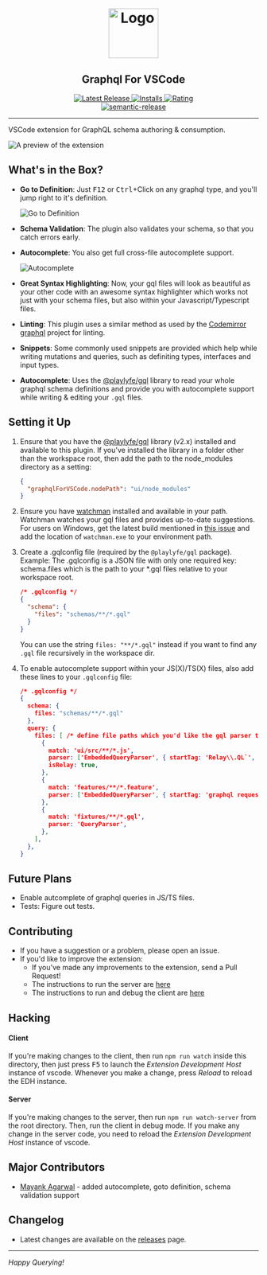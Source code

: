 <h1 align="center"><img src="https://cdn.rawgit.com/kumarharsh/graphql-for-vscode/master/images/logo.svg" alt="Logo" height="100" /></h1>
<h2 align="center">Graphql For VSCode</h2>
<div align="center">
  <a href="https://marketplace.visualstudio.com/items?itemName=kumar-harsh.graphql-for-vscode">
    <img src="http://vsmarketplacebadge.apphb.com/version-short/kumar-harsh.graphql-for-vscode.svg" alt="Latest Release">
  </a>
  <a href="https://marketplace.visualstudio.com/items?itemName=kumar-harsh.graphql-for-vscode">
    <img src="http://vsmarketplacebadge.apphb.com/installs-short/kumar-harsh.graphql-for-vscode.svg" alt="Installs">
  </a>
  <a href="https://marketplace.visualstudio.com/items?itemName=kumar-harsh.graphql-for-vscode">
    <img src="http://vsmarketplacebadge.apphb.com/rating-short/kumar-harsh.graphql-for-vscode.svg" alt="Rating">
  </a>

  <br>

  <a href="https://github.com/semantic-release/semantic-release">
    <img src="https://img.shields.io/badge/%20%20%F0%9F%9A%80-semantic--release-e10079.svg" alt="semantic-release">
  </a>
</div>

<hr>

VSCode extension for GraphQL schema authoring & consumption.

![A preview of the extension](https://cdn.rawgit.com/kumarharsh/graphql-for-vscode/master/images/preview.png)


## What's in the Box?
* **Go to Definition**: Just <kbd>F12</kbd> or <kbd>Ctrl</kbd>+Click on any graphql type, and you'll jump right to it's definition.

    ![Go to Definition](https://cdn.rawgit.com/kumarharsh/graphql-for-vscode/master/images/goto-definition.gif)
* **Schema Validation**: The plugin also validates your schema, so that you catch errors early.
* **Autocomplete**: You also get full cross-file autocomplete support.

    ![Autocomplete](https://cdn.rawgit.com/kumarharsh/graphql-for-vscode/master/images/autocomplete.gif)
* **Great Syntax Highlighting**: Now, your gql files will look as beautiful as your other code with an awesome syntax highlighter which works not just with your schema files, but also within your Javascript/Typescript files.
* **Linting**: This plugin uses a similar method as used by the [Codemirror graphql](https://github.com/graphql/codemirror-graphql) project for linting.
* **Snippets**: Some commonly used snippets are provided which help while writing mutations and queries, such as definiting types, interfaces and input types.
* **Autocomplete**: Uses the [@playlyfe/gql](npmjs.org/package/@playlyfe/gql) library to read your whole graphql schema definitions and provide you with autocomplete support while writing & editing your `.gql` files.

## Setting it Up
1. Ensure that you have the [@playlyfe/gql](npmjs.org/package/@playlyfe/gql) library (v2.x) installed and available to this plugin. If you've installed the library in a folder other than the workspace root, then add the path to the node_modules directory as a setting:
    ```json
    {
      "graphqlForVSCode.nodePath": "ui/node_modules"
    }
    ```

2. Ensure you have [watchman](https://facebook.github.io/watchman/docs/install.html) installed and available in your path. Watchman watches your gql files and provides up-to-date suggestions. For users on Windows, get the latest build mentioned in [this issue](https://github.com/facebook/watchman/issues/19) and add the location of `watchman.exe` to your environment path.

3. Create a .gqlconfig file (required by the `@playlyfe/gql` package). Example:
The .gqlconfig is a JSON file with only one required key: schema.files which is the path to your *.gql files relative to your workspace root.
    ```json
    /* .gqlconfig */
    {
      "schema": {
        "files": "schemas/**/*.gql"
      }
    }
    ```
    You can use the string `files: "**/*.gql"` instead if you want to find any `.gql` file recursively in the workspace dir.

4. To enable autocomplete support within your JS(X)/TS(X) files, also add these lines to your `.gqlconfig` file:
    ```json
    /* .gqlconfig */
    {
      schema: {
        files: "schemas/**/*.gql"
      },
      query: {
        files: [ /* define file paths which you'd like the gql parser to watch and give autocomplete suggestions for */
          {
            match: 'ui/src/**/*.js',
            parser: ['EmbeddedQueryParser', { startTag: 'Relay\\.QL`', endTag: '`' }],
            isRelay: true,
          },
          {
            match: 'features/**/*.feature',
            parser: ['EmbeddedQueryParser', { startTag: 'graphql request\\s+"""', endTag: '"""' }],
          },
          {
            match: 'fixtures/**/*.gql',
            parser: 'QueryParser',
          },
        ],
      },
    }

    ```

## Future Plans
* Enable autcomplete of graphql queries in JS/TS files.
* Tests: Figure out tests.

## Contributing
* If you have a suggestion or a problem, please open an issue.
* If you'd like to improve the extension:
  + If you've made any improvements to the extension, send a Pull Request!
  + The instructions to run the server are [here](#server)
  + The instructions to run and debug the client are [here](#hacking)

## Hacking

#### Client
If you're making changes to the client, then run `npm run watch` inside this directory,
then just press <kbd>F5</kbd> to launch the *Extension Development Host* instance of vscode. Whenever you make a change, press *Reload* to reload the EDH instance.

#### Server
If you're making changes to the server, then run `npm run watch-server` from the root directory. Then, run the client in debug mode. If you make any change in the server code, you need to reload the *Extension Development Host* instance of vscode.

## Major Contributors
* [Mayank Agarwal](github.com/Mayank1791989) - added autocomplete, goto definition, schema validation support

## Changelog
* Latest changes are available on the [releases](https://github.com/kumarharsh/graphql-for-vscode/releases) page.

---

*Happy Querying!*
